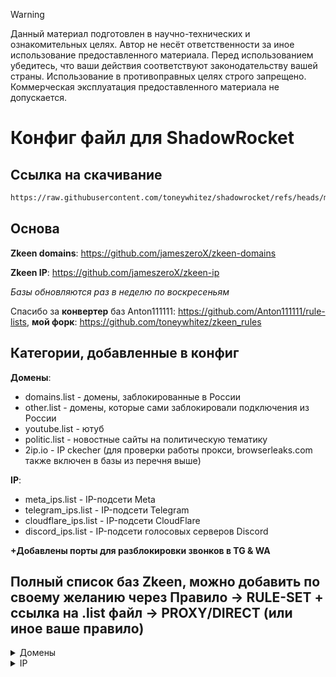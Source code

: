 > [!WARNING]
> Данный материал подготовлен в научно-технических и ознакомительных целях. Автор не несёт ответственности за иное использование предоставленного материала. Перед использованием убедитесь, что ваши действия соответствуют законодательству вашей страны. Использование в противоправных целях строго запрещено. Коммерческая эксплуатация предоставленного материала не допускается. 

# Конфиг файл для ShadowRocket 

## Ссылка на скачивание 
```bash
https://raw.githubusercontent.com/toneywhitez/shadowrocket/refs/heads/main/Conf_Zkeen.conf 
```
## Основа

**Zkeen domains**: https://github.com/jameszeroX/zkeen-domains

**Zkeen IP**: https://github.com/jameszeroX/zkeen-ip

_Базы обновляются раз в неделю по воскресеньям_

Спасибо за **конвертер** баз Anton111111: https://github.com/Anton111111/rule-lists, **мой форк**: https://github.com/toneywhitez/zkeen_rules 

## Категории, добавленные в конфиг
**Домены**:
- domains.list - домены, заблокированные в России
- other.list - домены, которые сами заблокировали подключения из России
- youtube.list - ютуб
- politic.list - новостные сайты на политическую тематику
- 2ip.io - IP ckecher (для проверки работы прокси, browserleaks.com также включен в базы из перечня выше)

**IP**:
- meta_ips.list - IP-подсети Meta
- telegram_ips.list - IP-подсети Telegram
- cloudflare_ips.list - IP-подсети CloudFlare
- discord_ips.list - IP-подсети голосовых серверов Discord

**+Добавлены порты для разблокировки звонков в TG & WA**

## Полный список баз Zkeen, можно добавить по своему желанию через Правило -> RULE-SET + ссылка на .list файл -> PROXY/DIRECT (или иное ваше правило)
<details>
 <summary>Домены</summary>

- domains.list - домены, заблокированные в России 

- other.list - домены, которые сами заблокировали подключения из России

- politic.list - новостные сайты

- youtube.list - ютуб
  </details>
  <details>
 <summary>IP</summary>
 
- amazon_ips.list - IP-подсети Amazon (AWS CloudFront)

- akami_ips.list 0 IP подсети AKAMI

- cdn77_ips.list - IP-подсети CDN77

- cloudflare_ips.list - IP-подсети CloudFlare

- digitalocean_ips.list - IP-подсети DigitalOcean

- discord_ips.list - IP-подсети голосовых серверов Discord

- fastly_ips.list - IP-подсети Fastly

- google_ips.list - IP-подсети Google

- hetzner_ips.list - IP-подсети Hetzner

- linode_ips.list - IP-подсети Linode

- ocarle_ips.list - IP подсети Oracle 

- meta_ips.list - IP-подсети Meta

- ovh_ips.list - IP-подсети OVH

- ru_ips.list - IP-подсети России

- telegram_ips.list - IP-подсети Telegram

- vultr_ips.list - IP подсети Vultr
    </details>
